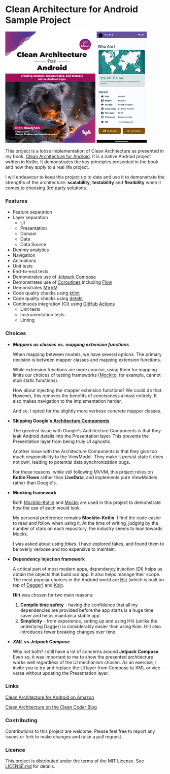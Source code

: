 # Clean Architecture for Android Sample Project

[![Clean Architecture for Android](https://github.com/EranBoudjnah/CleanArchitectureForAndroid/blob/readme_assets/readme-assets/book_cover.jpg?raw=true&123 "Clean Architecture for Android")](https://amzn.to/43cUuhb "Clean Architecture for Android")
![Screenshot](https://github.com/EranBoudjnah/CleanArchitectureForAndroid/blob/readme_assets/readme-assets/screenshot_1692005135.png?raw=true&1 "Screenshot")

This project is a loose implementation of Clean Architecture as presented in my book,
[Clean Architecture for Android](
https://amzn.to/43cUuhb). It is a native Android project written in Kotlin. It demonstrates
the key principles presented in the book and how they apply to a real life project.

I will endeavour to keep this project up to date and use it to demonstrate the strengths of the
architecture: **scalability**, **testability** and **flexibility** when it comes to choosing 3rd
party solutions.

### Features

- Feature separation
- Layer separation
    - UI
    - Presentation
    - Domain
    - Data
    - Data Source
- Dummy analytics
- Navigation
- Animations
- Unit tests
- End-to-end tests
- Demonstrates use of [Jetpack Compose](https://developer.android.com/jetpack/compose)
- Demonstrates use of [Coroutines](https://kotlinlang.org/docs/coroutines-overview.html)
  including [Flow](https://kotlinlang.org/docs/flow.html)
- Demonstrates <abbr title="Model View ViewModel">MVVM</abbr>
- Code quality checks using [ktlint](https://github.com/pinterest/ktlint)
- Code quality checks using [detekt](https://github.com/detekt/detekt)
- Continuous integration (CI) using [GitHub Actions](https://github.com/features/actions)
    - Unit tests
    - Instrumentation tests
    - Linting

### Choices

- ***Mappers as classes*** **vs.** ***mapping extension functions***

  When mapping between models, we have several options. The primary decision is
  between mapper classes and mapping extension functions.

  While extension functions are more concise, using them for mapping limits our choices of
  testing frameworks ([Mockito](
  https://site.mockito.org/), for example, cannot stub static functions).

  How about injecting the mapper extension functions? We could do that. However, this
  removes the benefits of conciseness almost entirely. It also makes navigation to the
  implementation harder.

  And so, I opted for the slightly more verbose concrete mapper classes.

- **Skipping Google's [Architecture Components](
  https://developer.android.com/reference/androidx/lifecycle/package-summary)**

  The greatest issue with Google's Architecture Components is that they leak Android
  details into the Presentation layer. This prevents the Presentation layer from being
  truly UI agnostic.

  Another issue with the Architecture Components is that they give too much responsibility
  to the ViewModel. They make it persist state it does not own, leading to potential data
  synchronization bugs.

  For these reasons, while still following MVVM, this project relies on **Kotlin Flows** rather
  than **LiveData**, and implements pure ViewModels rather than Google's.

- **Mocking framework**

  Both [Mockito-Kotlin](https://github.com/mockito/mockito-kotlin) and [Mockk](
  https://mockk.io/) are used in this project to demonstrate how the use of each would look.

  My personal preference remains **Mockito-Kotlin**. I find the code easier to read and follow
  when using it. At the time of writing, judging by the number of stars on each repository,
  the industry seems to lean towards Mockk.

  I was asked about using *fakes*. I have explored fakes, and found them to be overly verbose
  and too expensive to maintain.

- **Dependency injection framework**

  A critical part of most modern apps, dependency injection (DI) helps us obtain the objects
  that build our app. It also helps manage their scope. The most popular choices in the
  Android world are [Hilt](https://dagger.dev/hilt/) (which is built on top of [Dagger](
  https://dagger.dev/)) and [Koin](https://insert-koin.io/).

  **Hilt** was chosen for two main reasons:
    1. **Compile time safety** - having the confidence that all my dependencies are provided
       before the app starts is a huge time saver and helps maintain a stable app.
    2. **Simplicity** - from experience, setting up and using Hilt (unlike the underlying Dagger)
       is considerably easier than using Koin. Hilt also introduces fewer breaking changes
       over time.

- ***XML*** **vs** ***Jetpack Compose***

  Why not both? I still have a lot of concerns around **Jetpack Compose**. Even so, it was
  important to me to show the presented architecture works well regardless of the UI
  mechanism chosen. As an exercise, I invite you to try and replace the UI layer from Compose
  to XML or vice versa without updating the Presentation layer.

### Links

[Clean Architecture for Android on Amazon](https://amzn.to/43cUuhb "Clean Architecture for Android")

[Clean Architecture on the Clean Coder Blog](https://blog.cleancoder.com/uncle-bob/2012/08/13/the-clean-architecture.html "Clean Architecture")

### Contributing

Contributions to this project are welcome. Please feel free to report any issues or fork to
make changes and raise a pull request.

### Licence

This project is distributed under the terms of the MIT License. See [LICENSE.md](LICENSE) for
details.
